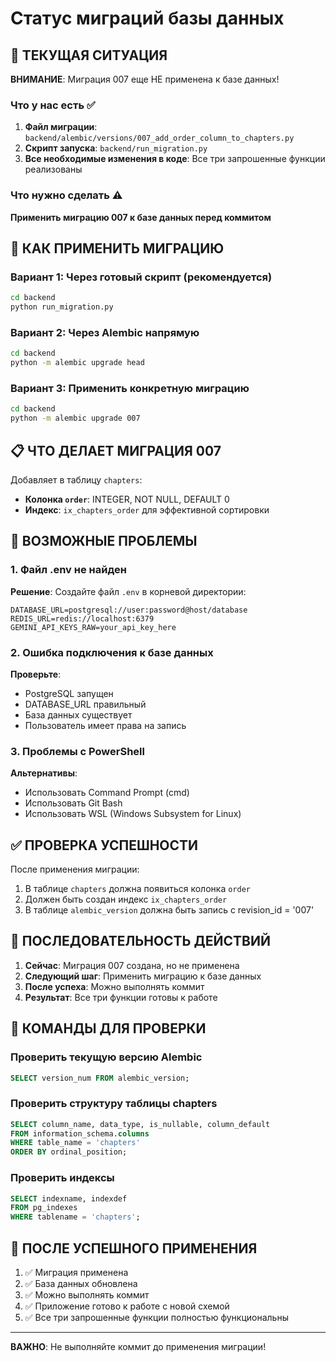 # Статус миграций базы данных

## 🚨 ТЕКУЩАЯ СИТУАЦИЯ

**ВНИМАНИЕ**: Миграция 007 еще НЕ применена к базе данных!

### Что у нас есть ✅
1. **Файл миграции**: `backend/alembic/versions/007_add_order_column_to_chapters.py`
2. **Скрипт запуска**: `backend/run_migration.py`
3. **Все необходимые изменения в коде**: Все три запрошенные функции реализованы

### Что нужно сделать ⚠️
**Применить миграцию 007 к базе данных перед коммитом**

## 🔧 КАК ПРИМЕНИТЬ МИГРАЦИЮ

### Вариант 1: Через готовый скрипт (рекомендуется)
```bash
cd backend
python run_migration.py
```

### Вариант 2: Через Alembic напрямую
```bash
cd backend
python -m alembic upgrade head
```

### Вариант 3: Применить конкретную миграцию
```bash
cd backend
python -m alembic upgrade 007
```

## 📋 ЧТО ДЕЛАЕТ МИГРАЦИЯ 007

Добавляет в таблицу `chapters`:
- **Колонка `order`**: INTEGER, NOT NULL, DEFAULT 0
- **Индекс**: `ix_chapters_order` для эффективной сортировки

## 🚨 ВОЗМОЖНЫЕ ПРОБЛЕМЫ

### 1. Файл .env не найден
**Решение**: Создайте файл `.env` в корневой директории:
```env
DATABASE_URL=postgresql://user:password@host/database
REDIS_URL=redis://localhost:6379
GEMINI_API_KEYS_RAW=your_api_key_here
```

### 2. Ошибка подключения к базе данных
**Проверьте**:
- PostgreSQL запущен
- DATABASE_URL правильный
- База данных существует
- Пользователь имеет права на запись

### 3. Проблемы с PowerShell
**Альтернативы**:
- Использовать Command Prompt (cmd)
- Использовать Git Bash
- Использовать WSL (Windows Subsystem for Linux)

## ✅ ПРОВЕРКА УСПЕШНОСТИ

После применения миграции:
1. В таблице `chapters` должна появиться колонка `order`
2. Должен быть создан индекс `ix_chapters_order`
3. В таблице `alembic_version` должна быть запись с revision_id = '007'

## 🎯 ПОСЛЕДОВАТЕЛЬНОСТЬ ДЕЙСТВИЙ

1. **Сейчас**: Миграция 007 создана, но не применена
2. **Следующий шаг**: Применить миграцию к базе данных
3. **После успеха**: Можно выполнять коммит
4. **Результат**: Все три функции готовы к работе

## 📝 КОМАНДЫ ДЛЯ ПРОВЕРКИ

### Проверить текущую версию Alembic
```sql
SELECT version_num FROM alembic_version;
```

### Проверить структуру таблицы chapters
```sql
SELECT column_name, data_type, is_nullable, column_default
FROM information_schema.columns 
WHERE table_name = 'chapters' 
ORDER BY ordinal_position;
```

### Проверить индексы
```sql
SELECT indexname, indexdef
FROM pg_indexes 
WHERE tablename = 'chapters';
```

## 🎉 ПОСЛЕ УСПЕШНОГО ПРИМЕНЕНИЯ

1. ✅ Миграция применена
2. ✅ База данных обновлена
3. ✅ Можно выполнять коммит
4. ✅ Приложение готово к работе с новой схемой
5. ✅ Все три запрошенные функции полностью функциональны

---

**ВАЖНО**: Не выполняйте коммит до применения миграции!
